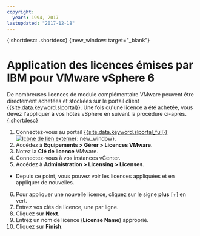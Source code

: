 ```yaml
---
copyright:
  years: 1994, 2017
lastupdated: "2017-12-18"
---
```


{:shortdesc: .shortdesc}
{:new_window: target="_blank"}

# Application des licences émises par IBM pour VMware vSphere 6 

De nombreuses licences de module complémentaire VMware peuvent être directement achetées et stockées sur le portail client {{site.data.keyword.slportal}}. Une fois qu'une licence a été achetée, vous devez l'appliquer à vos hôtes vSphere en suivant la procédure ci-après.
{:shortdesc}

1. Connectez-vous au portail [{{site.data.keyword.slportal_full}} ![Icône de lien externe](../../icons/launch-glyph.svg "Icône de lien externe")](https://control.softlayer.com/){: new_window}.
2. Accédez à **Equipements > Gérer > Licences VMware**. 
3. Notez la **Clé de licence** VMware.
4. Connectez-vous à vos instances vCenter.
5. Accédez à **Administration > Licensing > Licenses**.
  * Depuis ce point, vous pouvez voir les licences appliquées et en appliquer de nouvelles.
6. Pour appliquer une nouvelle licence, cliquez sur le signe **plus** [+] en vert.
7. Entrez vos clés de licence, une par ligne.
8. Cliquez sur **Next**.
9. Entrez un nom de licence (**License Name**) approprié.
10. Cliquez sur **Finish**.

